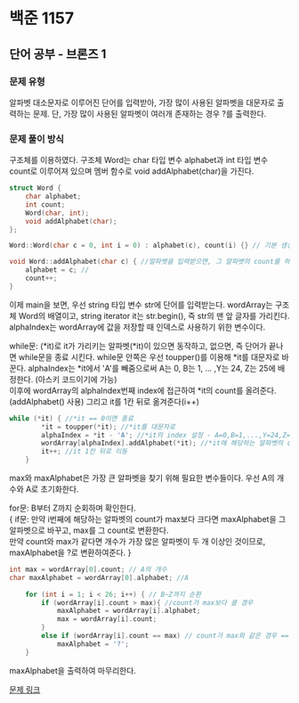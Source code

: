 # 백준 1157
## 단어 공부 - 브론즈 1
### 문제 유형

알파벳 대소문자로 이루어진 단어를 입력받아, 가장 많이 사용된 알파벳을 대문자로 출력하는 문제. 단, 가장 많이
사용된 알파벳이 여러개 존재하는 경우 ?를 출력한다.

### 문제 풀이 방식

구조체를 이용하였다. 구조체 Word는 char 타입 변수 alphabet과 int 타입 변수 count로 이루어져 있으며
멤버 함수로 void addAlphabet(char)을 가진다.
~~~cpp
struct Word {
    char alphabet;
    int count;
    Word(char, int);
    void addAlphabet(char);
};

Word::Word(char c = 0, int i = 0) : alphabet(c), count(i) {} // 기본 생성자

void Word::addAlphabet(char c) { //알파벳을 입력받으면, 그 알파벳의 count를 하나 늘리는 함수
    alphabet = c; //
    count++;
}
~~~

이제 main을 보면, 우선 string 타입 변수 str에 단어를 입력받는다. wordArray는 구조체 Word의 배열이고,
string iterator it는 str.begin(), 즉 str의 맨 앞 글자를 가리킨다. 
alphaIndex는 wordArray에
값을 저장할 때 인덱스로 사용하기 위한 변수이다.

while문: (*it)로 it가 가리키는 알파벳(*it)이 있으면 동작하고, 없으면, 즉 단어가 끝나면 while문을 종료
시킨다. while문 안쪽은 우선 toupper()를 이용해 *it를 대문자로 바꾼다. alphaIndex는 *it에서 'A'를
빼줌으로써 A는 0, B는 1, ... ,Y는 24, Z는 25에 배정한다. (아스키 코드이기에 가능)   
이후에 wordArray의 alphaIndex번째 index에 접근하여 *it의 count를 올려준다. (addAlphabet() 사용)
그리고 it를 1칸 뒤로 옮겨준다(i++)
~~~cpp
while (*it) { //*it == 0이면 종료
        *it = toupper(*it); //*it를 대문자로
        alphaIndex = *it - 'A'; //*it의 index 설정 - A=0,B=1,...,Y=24,Z=25
        wordArray[alphaIndex].addAlphabet(*it); //*it에 해당하는 알파벳의 count up
        it++; //it 1칸 뒤로 이동
    }
~~~
max와 maxAlphabet은 가장 큰 알파벳을 찾기 위해 필요한 변수들이다. 우선 A의 개수와 A로 초기화한다.   

for문: B부터 Z까지 순회하며 확인한다.   
{ if문: 만약 i번째에 해당하는 알파벳의 count가 max보다 크다면 maxAlphabet을 그 알파벳으로 바꾸고,
max를 그 count로 변환한다.   
  만약 count와 max가 같다면 개수가 가장 많은 알파벳이 두 개 이상인 것이므로, maxAlphabet을 ?로 변환하여준다. }
~~~cpp
int max = wordArray[0].count; // A의 개수
char maxAlphabet = wordArray[0].alphabet; //A
    
    for (int i = 1; i < 26; i++) { // B~Z까지 순환
        if (wordArray[i].count > max){ //count가 max보다 클 경우
            maxAlphabet = wordArray[i].alphabet; 
            max = wordArray[i].count;
        }
        else if (wordArray[i].count == max) // count가 max와 같은 경우 == 개수가 가장 많은 알파벳이 여러 개
            maxAlphabet = '?';
    }
~~~

maxAlphabet을 출력하여 마무리한다.


[문제 링크](https://github.com/tyshim0118/BJ-Codes/blob/main/BJ1157.cpp)
